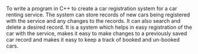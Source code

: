 To write a program in C++ to create a car registration system for a car renting service.
The system can store records of new cars being registered with the service and any changes to the records.
 It can also search and delete a desired record.
It  is a system which helps in easy registration of the car with the service, makes it easy to make changes to a previously saved car record and makes it easy to keep a track of booked and un-booked cars.
